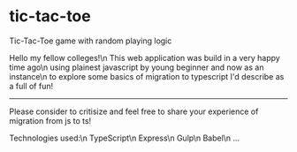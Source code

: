 # tic-tac-toe
Tic-Tac-Toe game with random playing logic

Hello my fellow colleges!\n
This web application was build in a very happy time ago\n
using plainest javascript by young beginner and now as an instance\n
to explore some basics of migration to typescript I'd describe as a full of fun!

***

Please consider to critisize and feel free to share your experience of migration from js to ts!

Technologies used:\n
TypeScript\n
Express\n
Gulp\n
Babel\n
...
